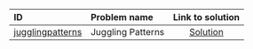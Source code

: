 | ID | Problem name | Link to solution |
|:---|:---|:---:|
| [jugglingpatterns](https://open.kattis.com/problems/jugglingpatterns) | Juggling Patterns | [Solution](https://github.com/versenyi98/kattis-solutions/tree/main/solutions/jugglingpatterns)|
